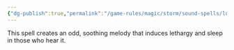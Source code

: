 ```yaml
---
{"dg-publish":true,"permalink":"/game-rules/magic/storm/sound-spells/lullaby/"}
---
```


This spell creates an odd, soothing melody that induces lethargy and sleep in those who hear it.